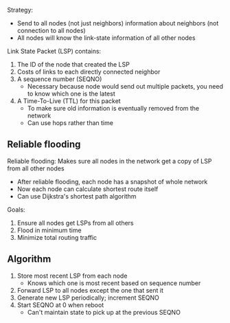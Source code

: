 Strategy:
- Send to all nodes (not just neighbors) information about neighbors (not connection to all nodes)
- All nodes will know the link-state information of all other nodes

Link State Packet (LSP) contains:
1. The ID of the node that created the LSP
2. Costs of links to each directly connected neighbor
3. A sequence number (SEQNO)
	- Necessary because node would send out multiple packets, you need to know which one is the latest
4. A Time-To-Live (TTL) for this packet
	- To make sure old information is eventually removed from the network
	- Can use hops rather than time

## Reliable flooding

Reliable flooding: Makes sure all nodes in the network get a copy of LSP from all other nodes
- After reliable flooding, each node has a snapshot of whole network
- Now each node can calculate shortest route itself
- Can use Dijkstra's shortest path algorithm

Goals:
1. Ensure all nodes get LSPs from all others
2. Flood in minimum time
3. Minimize total routing traffic

## Algorithm

1. Store most recent LSP from each node
	- Knows which one is most recent based on sequence number
2. Forward LSP to all nodes except the one that sent it
3. Generate new LSP periodically; increment SEQNO
4. Start SEQNO at 0 when reboot
	- Can't maintain state to pick up at the previous SEQNO